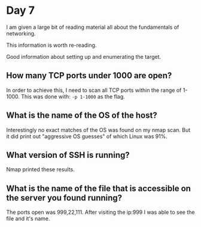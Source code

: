 # Day 7

I am given a large bit of reading material all about the fundamentals of networking.

This information is worth re-reading.

Good information about setting up and enumerating the target.

## How many TCP ports under 1000 are open?
In order to achieve this, I need to scan all TCP ports within the range of 1-1000. 
This was done with: `-p 1-1000` as the flag.

## What is the name of the OS of the host?
Interestingly no exact matches of the OS was found on my nmap scan. But it did print out "aggressive OS guesses" of which Linux was 91%.

## What version of SSH is running? 	
Nmap printed these results.

## What is the name of the file that is accessible on the server you found running?
The ports open was 999,22,111. After visiting the ip:999 I was able to see the file and it's name.
